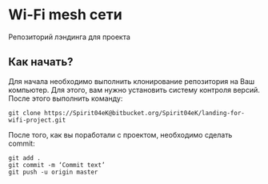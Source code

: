 # Wi-Fi mesh сети

Репозиторий лэндинга для проекта

## Как начать?
Для начала необходимо выполнить клонирование репозитория на Ваш компьютер.
Для этого, вам нужно установить систему контроля версий.
После этого выполнить команду:
```
git clone https://Spirit04eK@bitbucket.org/Spirit04eK/landing-for-wifi-project.git
```

После того, как вы поработали с проектом, необходимо сделать commit:
```
git add .
git commit -m ‘Commit text’
git push -u origin master
```
